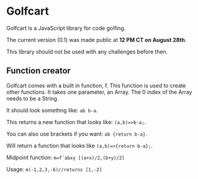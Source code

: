 # Golfcart
Golfcart is a JavaScript library for code golfing.


The current version (0.1) was made public at **12 PM CT on August 28th**. 

This library should not be used with any challenges before then.


Function creator
------
Golfcart comes with a built in function, f. This function is used to create other functions. It takes one parameter, an Array. The 0 index of the Array needs to be a String. 

It should look somethng like: `ab b-a`. 

This returns a new function that looks like: `(a,b)=>b-a;`.

You can also use brackets if you want: `ab {return b-a}`.

Will return a function that looks like `(a,b)=>{return b-a};`.

Midpoint function: ``m=f`abxy [(a+x)/2,(b+y)/2]``

Usage: ``m(-1,2,3,-6)//returns [1,-2]``
